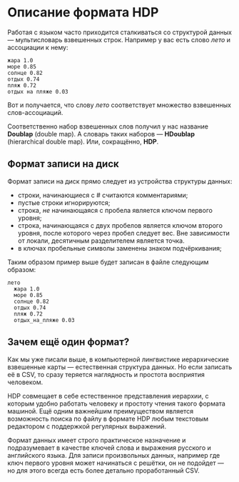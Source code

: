 # Описание формата HDP

Работая с языком часто приходится сталкиваться со структурой данных — мультисловарь взвешенных строк. Например у вас есть слово *лето* и ассоциации к нему:

    жара 1.0
    море 0.85
    солнце 0.82
    отдых 0.74
    пляж 0.72
    отдых на пляже 0.03
    
Вот и получается, что слову *лето* соответствует множество взвешенных слов-ассоциаций.
 
Соответственно набор взвешенных слов получил у нас название **Doublap** (double map). А словарь таких наборов — **HDoublap** (hierarchical double map). Или, сокращённо, **HDP**.
 
## Формат записи на диск
 
Формат записи на диск прямо следует из устройства структуры данных:

* строки, начинающиеся с # считаются комментариями;
* пустые строки игнорируются;
* строка, *не* начинающаяся с пробела является ключом первого уровня;
* строка, начинающаяся с двух пробелов является ключом второго уровня, после которого через пробел следует вес. Вне зависимости от локали, десятичным разделителем является точка.
* в ключах пробельные символы заменены знаком подчёркивания;

Таким образом пример выше будет записан в файле следующим образом:

    лето
      жара 1.0
      море 0.85
      солнце 0.82
      отдых 0.74
      пляж 0.72
      отдых_на_пляже 0.03
     
## Зачем ещё один формат?

Как мы уже писали выше, в компьютерной лингвистике иерархические взвешенные карты — естественная структура данных. Но если записать её в CSV, то сразу теряется наглядность и простота восприятия человеком.
  
HDP совмещает в себе естественное представления иерархии, с которым удобно работать человеку и простоту чтения такого формата машиной. Ещё одним важнейшим преимуществом является возможность поиска по файлу в формате HDP любым текстовым редактором с поддержкой регулярных выражений. 
      
Формат данных имеет строго практическое назначение и подразумевает в качестве ключей слова и выражения русского и английского языка. Для записи произвольных данных, например где ключ первого уровня может начинаться с решётки, он не подойдет — но для этого всегда есть более детально проработанный CSV.  